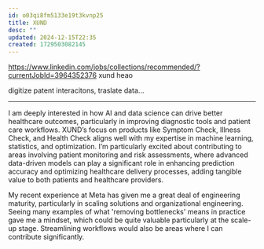 ```yaml
---
id: o03qi8fm5133e19t3kvnp25
title: XUND
desc: ""
updated: 2024-12-15T22:35
created: 1729503082145
---
```



https://www.linkedin.com/jobs/collections/recommended/?currentJobId=3964352376
xund
heao

digitize patent interacitons, traslate data...

---


I am deeply interested in how AI and data science can drive better healthcare outcomes, particularly in improving diagnostic tools and patient care workflows. XUND’s focus on products like Symptom Check, Illness Check, and Health Check aligns well with my expertise in machine learning, statistics, and optimization. I’m particularly excited about contributing to areas involving patient monitoring and risk assessments, where advanced data-driven models can play a significant role in enhancing prediction accuracy and optimizing healthcare delivery processes, adding tangible value to both patients and healthcare providers.

My recent experience at Meta has given me a great deal of engineering maturity, particularly in scaling solutions and organizational engineering. Seeing many examples of what 'removing bottlenecks' means in practice gave me a mindset, which could be quite valuable particularly at the scale-up stage. Streamlining workflows would also be areas where I can contribute significantly.


